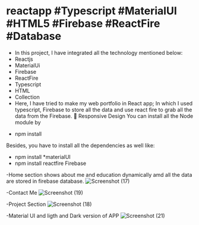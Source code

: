 # reactapp #Typescript #MaterialUI #HTML5 #Firebase #ReactFire #Database 
-	In this project, I have integrated all the technology mentioned below:
  - Reactjs
  - MaterialUi
  - Firebase
  - ReactFire
  - Typescript
  - HTML
  - Collection
 -	Here, I have tried to make my web portfolio in React app; In which I used typescript, Firebase to store all the data and use react fire to grab all the data from the Firebase.
	Responsive Design
You can install all the Node module by 
* npm install

Besides, you have to install all the dependencies as well like:
* npm install *materialUI
* npm install reactfire Firebase


-Home section shows about me and education dynamically amd all the data are stored in firebase database.
![Screenshot (17)](https://user-images.githubusercontent.com/39732354/121841777-062db780-ccad-11eb-85bd-76c66410f35d.png)

-Contact Me
![Screenshot (19)](https://user-images.githubusercontent.com/39732354/121841819-1ba2e180-ccad-11eb-8d14-c07a553d7a9d.png)

-Project Section
![Screenshot (18)](https://user-images.githubusercontent.com/39732354/121841825-1e9dd200-ccad-11eb-90e3-bbd33636a108.png)

-Material UI and ligth and Dark version of APP
![Screenshot (21)](https://user-images.githubusercontent.com/39732354/121841835-23628600-ccad-11eb-9a8a-c310881f2b1d.png)
